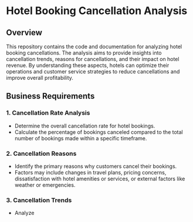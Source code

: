 # Hotel Booking Cancellation Analysis

## Overview

This repository contains the code and documentation for analyzing hotel booking cancellations. The analysis aims to provide insights into cancellation trends, reasons for cancellations, and their impact on hotel revenue. By understanding these aspects, hotels can optimize their operations and customer service strategies to reduce cancellations and improve overall profitability.

## Business Requirements

### 1. Cancellation Rate Analysis
- Determine the overall cancellation rate for hotel bookings.
- Calculate the percentage of bookings canceled compared to the total number of bookings made within a specific timeframe.

### 2. Cancellation Reasons
- Identify the primary reasons why customers cancel their bookings.
- Factors may include changes in travel plans, pricing concerns, dissatisfaction with hotel amenities or services, or external factors like weather or emergencies.

### 3. Cancellation Trends
- Analyze

